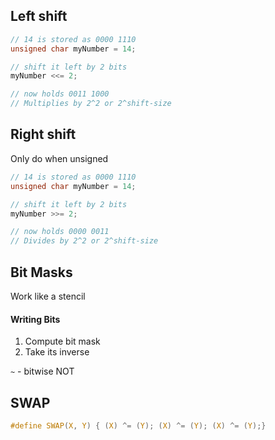 ## Left shift
```C
// 14 is stored as 0000 1110
unsigned char myNumber = 14;

// shift it left by 2 bits
myNumber <<= 2;

// now holds 0011 1000
// Multiplies by 2^2 or 2^shift-size
```

## Right shift
Only do when unsigned
```C
// 14 is stored as 0000 1110
unsigned char myNumber = 14;

// shift it left by 2 bits
myNumber >>= 2;

// now holds 0000 0011
// Divides by 2^2 or 2^shift-size
```

## Bit Masks
Work like a stencil

#### Writing Bits
1. Compute bit mask
2. Take its inverse

`~` - bitwise NOT

## SWAP
```C
#define SWAP(X, Y) { (X) ^= (Y); (X) ^= (Y); (X) ^= (Y);}
```